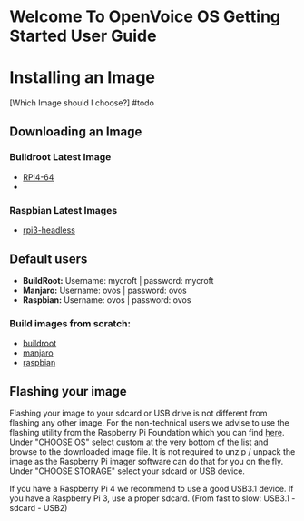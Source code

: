 # Welcome To OpenVoice OS Getting Started User Guide
# Installing an Image

[Which Image should I choose?] #todo

## Downloading an Image

### Buildroot Latest Image

- [RPi4-64](https://drive.google.com/file/d/1PUtNXfZ5jMUlVAgyN-KXPdVdX6r51eBw/view?usp=share_link)
- 
### Raspbian Latest Images

- [rpi3-headless](https://downloads.openvoiceos.com/images/raspbian/)

## Default users
- **BuildRoot:** Username: mycroft | password: mycroft
- **Manjaro:** Username: ovos | password: ovos
- **Raspbian:** Username: ovos | password: ovos

### Build images from scratch:

- [buildroot](https://openvoiceos.github.io/community-docs/buildroot/)
- [manjaro](https://openvoiceos.github.io/community-docs/manjaro/)
- [raspbian](install_raspbian.md)

## Flashing your image

Flashing your image to your sdcard or USB drive is not different from flashing any other image. For the non-technical users we advise to use the flashing utility from the Raspberry Pi Foundation which you can find [here](https://www.raspberrypi.com/software/).
Under "CHOOSE OS" select custom at the very bottom of the list and browse to the downloaded image file. It is not required to unzip / unpack the image as the Raspberry Pi imager software can do that for you on the fly.
Under "CHOOSE STORAGE" select your sdcard or USB device.

If you have a Raspberry Pi 4 we recommend to use a good USB3.1 device. If you have a Raspberry Pi 3, use a proper sdcard. (From fast to slow: USB3.1 - sdcard - USB2)
